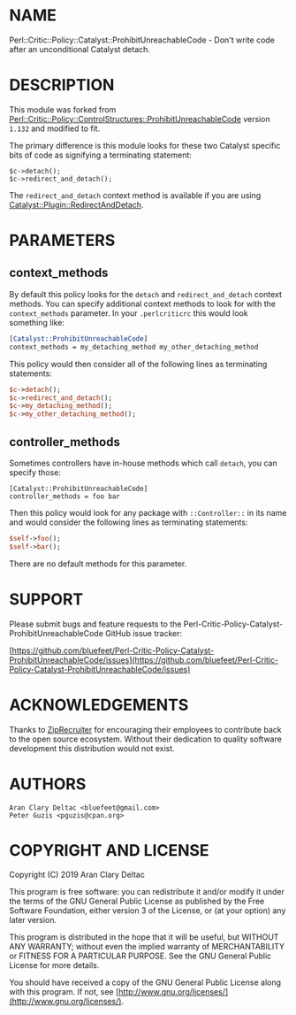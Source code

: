 # NAME

Perl::Critic::Policy::Catalyst::ProhibitUnreachableCode - Don't write code after an unconditional Catalyst detach.

# DESCRIPTION

This module was forked from
[Perl::Critic::Policy::ControlStructures::ProhibitUnreachableCode](https://metacpan.org/pod/Perl::Critic::Policy::ControlStructures::ProhibitUnreachableCode)
version `1.132` and modified to fit.

The primary difference is this module looks for these two
Catalyst specific bits of code as signifying a terminating statement:

```
$c->detach();
$c->redirect_and_detach();
```

The `redirect_and_detach` context method is available if you are using
[Catalyst::Plugin::RedirectAndDetach](https://metacpan.org/pod/Catalyst::Plugin::RedirectAndDetach).

# PARAMETERS

## context\_methods

By default this policy looks for the `detach` and `redirect_and_detach`
context methods.  You can specify additional context methods to look for
with the `context_methods` parameter.  In your `.perlcriticrc` this
would look something like:

```perl
[Catalyst::ProhibitUnreachableCode]
context_methods = my_detaching_method my_other_detaching_method
```

This policy would then consider all of the following lines as
terminating statements:

```perl
$c->detach();
$c->redirect_and_detach();
$c->my_detaching_method();
$c->my_other_detaching_method();
```

## controller\_methods

Sometimes controllers have in-house methods which call `detach`, you
can specify those:

```
[Catalyst::ProhibitUnreachableCode]
controller_methods = foo bar
```

Then this policy would look for any package with `::Controller::` in
its name and would consider the following lines as terminating
statements:

```perl
$self->foo();
$self->bar();
```

There are no default methods for this parameter.

# SUPPORT

Please submit bugs and feature requests to the
Perl-Critic-Policy-Catalyst-ProhibitUnreachableCode GitHub issue tracker:

[https://github.com/bluefeet/Perl-Critic-Policy-Catalyst-ProhibitUnreachableCode/issues](https://github.com/bluefeet/Perl-Critic-Policy-Catalyst-ProhibitUnreachableCode/issues)

# ACKNOWLEDGEMENTS

Thanks to [ZipRecruiter](https://www.ziprecruiter.com/)
for encouraging their employees to contribute back to the open
source ecosystem.  Without their dedication to quality software
development this distribution would not exist.

# AUTHORS

```
Aran Clary Deltac <bluefeet@gmail.com>
Peter Guzis <pguzis@cpan.org>
```

# COPYRIGHT AND LICENSE

Copyright (C) 2019 Aran Clary Deltac

This program is free software: you can redistribute it and/or modify
it under the terms of the GNU General Public License as published by
the Free Software Foundation, either version 3 of the License, or
(at your option) any later version.

This program is distributed in the hope that it will be useful,
but WITHOUT ANY WARRANTY; without even the implied warranty of
MERCHANTABILITY or FITNESS FOR A PARTICULAR PURPOSE.  See the
GNU General Public License for more details.

You should have received a copy of the GNU General Public License
along with this program.  If not, see [http://www.gnu.org/licenses/](http://www.gnu.org/licenses/).

